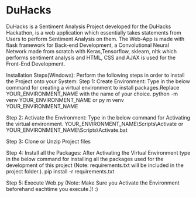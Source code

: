 # DuHacks
DuHacks is a Sentiment Analysis Project developed for the DuHacks Hackathon, is a web application which essentially takes statements from Users to perform Sentiment Analysis on them.
The Web-App is made with flask framework for Back-end Development, a Convolutional Neural Network made from scratch with Keras,Tensorflow, sklearn, nltk which performs sentiment analysis and HTML, CSS and AJAX is used for the Front-End Development.

Installation Steps(Windows):
Perform the following steps in order to install the Project onto your System:
Step 1: Create Environment: Type in the below command for creating a virtual environment to install packages.Replace YOUR_ENVIRONMENT_NAME with the name of your choice.
  python -m venv YOUR_ENVIRONMENT_NAME
  or
  py m venv YOUR_ENVIRONMENT_NAME
  
Step 2: Activate the Environment: Type in the below command for Activating the virtual environment.
  YOUR_ENVIRONMENT_NAME\Scripts\Activate
  or
  YOUR_ENVIRONMENT_NAME\Scripts\Activate.bat

Step 3: Clone or Unzip Project files

Step 4: Install all the Packages: After Activating the Virtual Environment type in the below command for installing all the packages used for the development of this project (Note: requirements.txt will be included in the project folder.).
  pip install -r requirements.txt
  
Step 5: Execute Web.py (Note: Make Sure you Activate the Environment beforehand eachtime you execute.)! :)

